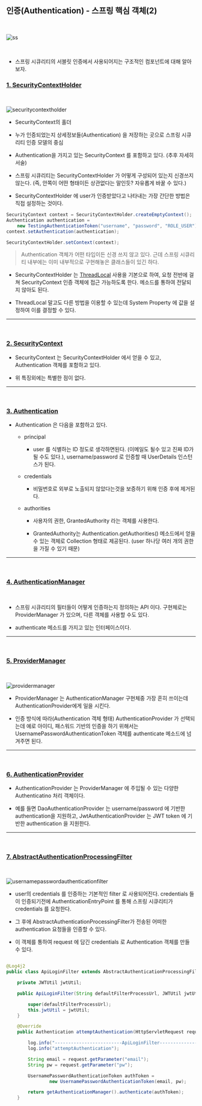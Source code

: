 ## 인증(Authentication) - 스프링 핵심 객체(2)

<br>

![ss](https://user-images.githubusercontent.com/50399804/123566088-ca8d0480-d7f9-11eb-9053-54431bf48242.png)

<br>

- 스프링 시큐리티의 서블릿 인증에서 사용되어지는 구조적인 컴포넌트에 대해 알아보자.

### [1. SecurityContextHolder](https://docs.spring.io/spring-security/site/docs/current/reference/html5/#servlet-authentication-securitycontextholder)

<br>

![securitycontextholder](https://user-images.githubusercontent.com/50399804/123564510-b266b680-d7f4-11eb-99ac-e19d5e57e513.png)

- SecurityContext의 홀더

- 누가 인증되었는지 상세정보들(Authentication) 을 저장하는 곳으로 스프링 시큐리티 인증 모델의 중심

- Authentication을 가지고 있는 SecurityContext 를 포함하고 있다. (추후 자세히 서술)

- 스프링 시큐리티는 SecurityContextHolder 가 어떻게 구성되어 있는지 신경쓰지 않는다. (즉, 안쪽이 어떤 형태이든 상관없다는 말인듯? 자유롭게 바꿀 수 있다.)

- SecurityContextHolder 에 user가 인증받았다고 나타내는 가장 간단한 방법은 직접 설정하는 것이다.

```java
SecurityContext context = SecurityContextHolder.createEmptyContext();
Authentication authentication =
    new TestingAuthenticationToken("username", "password", "ROLE_USER");
context.setAuthentication(authentication);

SecurityContextHolder.setContext(context);
```

> Authentication 객체가 어떤 타입이든 신경 쓰지 않고 있다. 근데 스프링 시큐리티 내부에는 이미 내부적으로 구현해놓은 클래스들이 있긴 하다.

- SecurityContextHolder 는 [ThreadLocal](https://yeonbot.github.io/java/ThreadLocal/) 사용을 기본으로 하여, 요청 전반에 걸쳐 SecurityContext 인증 객체에 접근 가능하도록 한다. 메소드를 통하여 전달되지 않아도 된다.

- ThreadLocal 말고도 다른 방법을 이용할 수 있는데 System Property 에 값을 설정하여 이를 결정할 수 있다.

---

<br>

### [2. SecurityContext](https://docs.spring.io/spring-security/site/docs/current/reference/html5/#servlet-authentication-securitycontext)

- SecurityContext 는 SecurityContextHolder 에서 얻을 수 있고, Authentication 객체를 포함하고 있다.

- 위 특징외에는 특별한 점이 없다.

---

<br>

### [3. Authentication](https://docs.spring.io/spring-security/site/docs/current/reference/html5/#servlet-authentication-authentication)

- Authentication 은 다음을 포함하고 있다.

  - principal

    - user 를 식별하는 ID 정도로 생각하면된다. (이메일도 될수 있고 진짜 ID가 될 수도 있다.), username/password 로 인증할 때 UserDetails 인스턴스가 된다.

  - credentials

    - 비밀번호로 외부로 노출되지 않았다는것을 보증하기 위해 인증 후에 제거된다.

  - authorities

    - 사용자의 권한, GrantedAuthority 라는 객체를 사용한다.

    - GrantedAuthority는 Authentication.getAuthorities() 메소드에서 얻을 수 있는 객체로 Collection 형태로 제공된다. (user 하나당 여러 개의 권한을 가질 수 있기 때문)

---

<br>

### [4. AuthenticationManager](https://docs.spring.io/spring-security/site/docs/current/reference/html5/#servlet-authentication-authenticationmanager)

<br>

- 스프링 시큐리티의 필터들이 어떻게 인증하는지 정의하는 API 이다. 구현체로는 ProviderManager 가 있으며, 다른 객체를 사용할 수도 있다.

- authenticate 메소드를 가지고 있는 인터페이스이다.

---

<br>

### [5. ProviderManager](https://docs.spring.io/spring-security/site/docs/current/reference/html5/#servlet-authentication-providermanager)

<br>

![providermanager](https://user-images.githubusercontent.com/50399804/123566307-5737c280-d7fa-11eb-89ae-5b53ef52fdb0.png)

- ProviderManager 는 AuthenticationManager 구현체중 가장 흔히 쓰이는데 AuthenticationProvider에게 일을 시킨다.

- 인증 방식에 따라(Authentication 객체 형태) AuthenticationProvider 가 선택되는데 예로 아이디, 패스워드 기반의 인증을 하기 위해서는 UsernamePasswordAuthenticationToken 객체를 authenticate 메소드에 넘겨주면 된다.

---

<br>

### [6. AuthenticationProvider](https://docs.spring.io/spring-security/site/docs/current/reference/html5/#servlet-authentication-authenticationproviderr)

- AuthenticationProvider 는 ProviderManager 에 주입될 수 있는 다양한 Authenticatino 처리 객체이다.

- 예를 들면 DaoAuthenticationProvider 는 username/password 에 기반한 authentication을 지원하고, JwtAuthenticationProvider 는 JWT token 에 기반한 authentication 을 지원한다.

---

<br>

### [7. AbstractAuthenticationProcessingFilter](https://docs.spring.io/spring-security/site/docs/current/reference/html5/#servlet-authentication-abstractprocessingfilter)

<br>

![usernamepasswordauthenticationfilter](https://user-images.githubusercontent.com/50399804/123569290-07102e80-d801-11eb-927c-d977a89a0f90.png)

- user의 credentials 를 인증하는 기본적인 filter 로 사용되어진다. credentials 들이 인증되기전에 AuthenticationEntryPoint 를 통해 스프링 시큐리티가 credentials 를 요청한다.

- 그 후에 AbstractAuthenticationProcessingFilter가 전송된 어떠한 authentication 요청들을 인증할 수 있다.

- 이 객체를 통하여 request 에 담긴 credentials 로 Authentication 객체를 만들 수 있다.

```java

@Log4j2
public class ApiLoginFilter extends AbstractAuthenticationProcessingFilter {

    private JWTUtil jwtUtil;

    public ApiLoginFilter(String defaultFilterProcessUrl, JWTUtil jwtUtil) {

        super(defaultFilterProcessUrl);
        this.jwtUtil = jwtUtil;
    }

    @Override
    public Authentication attemptAuthentication(HttpServletRequest request, HttpServletResponse response) throws AuthenticationException, IOException, ServletException {

        log.info("-------------------------ApiLoginFilter---------------------------");
        log.info("attemptAuthentication");

        String email = request.getParameter("email");
        String pw = request.getParameter("pw");

        UsernamePasswordAuthenticationToken authToken =
                new UsernamePasswordAuthenticationToken(email, pw);

        return getAuthenticationManager().authenticate(authToken);
    }

```
